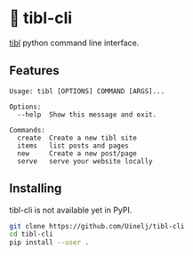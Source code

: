# 🗿 tibl-cli

[tibl](https://github.com/Uinelj/tibl) python command line interface.


## Features 

```
Usage: tibl [OPTIONS] COMMAND [ARGS]...

Options:
  --help  Show this message and exit.

Commands:
  create  Create a new tibl site
  items   list posts and pages
  new     Create a new post/page
  serve   serve your website locally
```

## Installing

tibl-cli is not available yet in PyPI.

```bash
git clone https://github.com/Uinelj/tibl-cli
cd tibl-cli
pip install --user .
```
